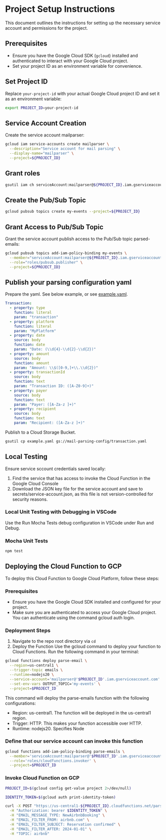 # Project Setup Instructions

This document outlines the instructions for setting up the necessary service account and permissions for the project.

## Prerequisites

- Ensure you have the Google Cloud SDK (`gcloud`) installed and authenticated to interact with your Google Cloud project.
- Set your project ID as an environment variable for convenience.

## Set Project ID

Replace `your-project-id` with your actual Google Cloud project ID and set it as an environment variable:

```bash
export PROJECT_ID=your-project-id
```

## Service Account Creation
Create the service account mailparser:
```bash
gcloud iam service-accounts create mailparser \
  --description="Service account for mail parsing" \
  --display-name="mailparser" \
  --project=${PROJECT_ID}
```

## Grant roles
```bash
gsutil iam ch serviceAccount:mailparser@${PROJECT_ID}.iam.gserviceaccount.com:roles/storage.objectViewer gs://mail-parsing-config
```

## Create the Pub/Sub Topic
```bash
gcloud pubsub topics create my-events --project=${PROJECT_ID}
```

## Grant Access to Pub/Sub Topic
Grant the service account publish access to the Pub/Sub topic parsed-emails:
```bash
gcloud pubsub topics add-iam-policy-binding my-events \
  --member="serviceAccount:mailparser@${PROJECT_ID}.iam.gserviceaccount.com" \
  --role="roles/pubsub.publisher" \
  --project=${PROJECT_ID}
```


## Publish your parsing configuration yaml
Prepare the yaml. See below example, or see [example.yaml](example.yaml).
```yaml
Transaction:
  - property: type
    function: literal
    param: "transaction"
  - property: platform
    function: literal
    param: "MyPlatform"
  - property: date
    source: body
    function: date
    param: "Date: (\\d{4}-\\d{2}-\\d{2})"
  - property: amount
    source: body
    function: amount
    param: "Amount: \\$([0-9,]+\\.\\d{2})"
  - property: transactionId
    source: body
    function: text
    param: "Transaction ID: ([A-Z0-9]+)"
  - property: payer
    source: body
    function: text
    param: "Payer: ([A-Za-z ]+)"
  - property: recipient
    source: body
    function: text
    param: "Recipient: ([A-Za-z ]+)"
```
Publish to a Cloud Storage Bucket.
```bash
gsutil cp example.yaml gs://mail-parsing-config/transaction.yaml
```

## Local Testing

Ensure service sccount credentials saved locally:
1. Find the service that has access to invoke the Cloud Function in the Google Cloud Console
2. Download the JSON key file for the service account and save to secrets/service-account.json, as this file is not version-controlled for security reasons.

### Local Unit Testing with Debugging in VSCode
Use the Run Mocha Tests debug configuration in VSCode under Run and Debug.

### Mocha Unit Tests
```bash
npm test
```


## Deploying the Cloud Function to GCP
To deploy this Cloud Function to Google Cloud Platform, follow these steps:

###  Prerequisites
* Ensure you have the Google Cloud SDK installed and configured for your project.
* Make sure you are authenticated to access your Google Cloud project. You can authenticate using the command gcloud auth login.
### Deployment Steps
1. Navigate to the repo root directory via `cd`
2. Deploy the Function
Use the gcloud command to deploy your function to Cloud Functions. Run the following command in your terminal:
```bash
gcloud functions deploy parse-email \
  --region=us-central1 \
  --trigger-topic emails \
  --runtime=nodejs20 \
  --service-account='mailparser@'$PROJECT_ID'.iam.gserviceaccount.com' \
  --set-env-vars OUTPUT_TOPIC='my-events' \
  --project=$PROJECT_ID
```
This command will deploy the parse-emails function with the following configurations:

* Region: us-central1. The function will be deployed in the us-central1 region.
* Trigger: HTTP. This makes your function accessible over HTTP.
* Runtime: nodejs20. Specifies Node

### Define that our service account can invoke this function

```bash
gcloud functions add-iam-policy-binding parse-emails \
  --member='serviceAccount:mailparser@'$PROJECT_ID'.iam.gserviceaccount.com' \
  --role='roles/cloudfunctions.invoker' \
  --project=$PROJECT_ID
```

### Invoke Cloud Function on GCP

```bash
PROJECT_ID=$(gcloud config get-value project 2>/dev/null)

IDENTITY_TOKEN=$(gcloud auth print-identity-token)

curl -X POST "https://us-central1-${PROJECT_ID}.cloudfunctions.net/parse-emails" \
  -H "Authorization: bearer $IDENTITY_TOKEN" \
  -H "EMAIL_MESSAGE_TYPE: NewAirbnbBooking" \
  -H "EMAIL_FILTER_FROM: airbnb.com" \
  -H "EMAIL_FILTER_SUBJECT: Reservation confirmed" \
  -H "EMAIL_FILTER_AFTER: 2024-01-01" \
  -H "TOPIC: airbnb"
```
